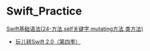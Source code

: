 # Swift_Practice

[Swift基础语法(24-方法,self关键字,mutating方法,类方法)](https://github.com/CoderDream/Swift_Practice/tree/master/Year2018Week44)


- [玩儿转Swift 2.0（第四季）](https://www.imooc.com/learn/677)